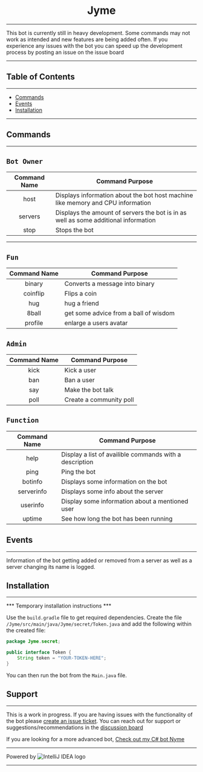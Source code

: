<h1 align="center">Jyme</h1>


***
This bot is currently still in heavy development. Some commands may not work as intended and new features are being added often. If you experience any issues with the bot you can speed up the development process by posting an issue on the issue board
***

## **Table of Contents**
***
* [Commands](#commands)
* [Events](#events)
* [Installation](#installation)
***

## **Commands**
***

`Bot Owner`
------------
| Command Name | Command Purpose                                                                     |
|:------------:|-------------------------------------------------------------------------------------|
|     host     | Displays information about the bot host machine like memory and CPU information     |
|   servers    | Displays the amount of servers the bot is in as well as some additional information |
| stop | Stops the bot |
***

`Fun`
------------
| Command Name | Command Purpose                                                                     |
|:------------:|-------------------------------------------------------------------------------------|
| binary | Converts a message into binary | 
| coinflip | Flips a coin |
| hug | hug a friend | 
| 8ball | get some advice from a ball of wisdom | 
 | profile | enlarge a users avatar | 



`Admin`
------------
| Command Name | Command Purpose         |
|:------------:|-------------------------|
| kick | Kick a user             |
| ban | Ban a user              | 
| say | Make the bot talk       | 
| poll | Create a community poll |

`Function`
------------
| Command Name | Command Purpose                                         |
|:------------:|---------------------------------------------------------|
| help | Display a list of availible commands with a description | 
| ping | Ping the bot                                            | 
| botinfo | Displays some information on the bot  |
| serverinfo | Displays some info about the server |
| userinfo | Display some information about a mentioned user |  
| uptime | See how long the bot has been running |


## **Events**
***
Information of the bot getting added or removed from a server as well as a server changing its name is logged.

## **Installation**
***
*** Temporary installation instructions ***

Use the `build.gradle` file to get required dependencies. Create the file `/Jyme/src/main/java/Jyme/secret/Token.java` and add the following within the created file:
```java
package Jyme.secret;

public interface Token {
    String token = "YOUR-TOKEN-HERE";
}
```
You can then run the bot from the `Main.java` file. 

## **Support**
***
This is a work in progress. If you are having issues with the functionality of the bot please [create an issue ticket](https://github.com/goldentg/Jyme/issues). You can reach out for support or suggestions/recommendations in the [discussion board](https://github.com/goldentg/Jyme/discussions)

If you are looking for a more advanced bot, [Check out my C# bot Nyme](https://github.com/goldentg/Nyme)

***
Powered by
![IntelliJ IDEA logo](https://resources.jetbrains.com.cn/storage/products/company/brand/logos/IntelliJ_IDEA.png)
***